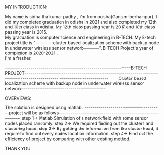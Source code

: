 
MY INTRODUCTION:

My name is sidhartha kumar padhy , i'm from odisha(Ganjam-berhampur).
I did my completed graduation in odisha in 2021 and also completed my 12th and 10th class in odisha.
My 12th class passing year is 2017 and 10th class passing year is 2015.  
My graduation is computer science and engineering in B-TECH. 
My B-tech project title is "---------cluster based localization scheme with backup node in underwater wireless sensor network--------". 
B-TECH Project's year of completion is 2020-2021 .  
I'm a fresher.  



----------------------------------------------------------------B-TECH PROJECT-----------------------------------------------------------------------------------------------
------------------------------Cluster based localization scheme with backup node in underwater wireless sensor network------------------------------------------- 

OVERVIEWS: 

  The solution is designed using matlab . 
  ---------------------------------------project will be as follows-----------------------------------------------------------
  step 1->  Matlab Simulation of a network field with some sensor nodes placed randomly.
  step 2->  We required finding out the clusters and clustering head.
  step 3->  By getting the information from the cluster head, it require  to  find out  every nodes  location  information.
  step 4->  Find out the efficiency of project by comparing with other existing method.
  


THANK YOU
